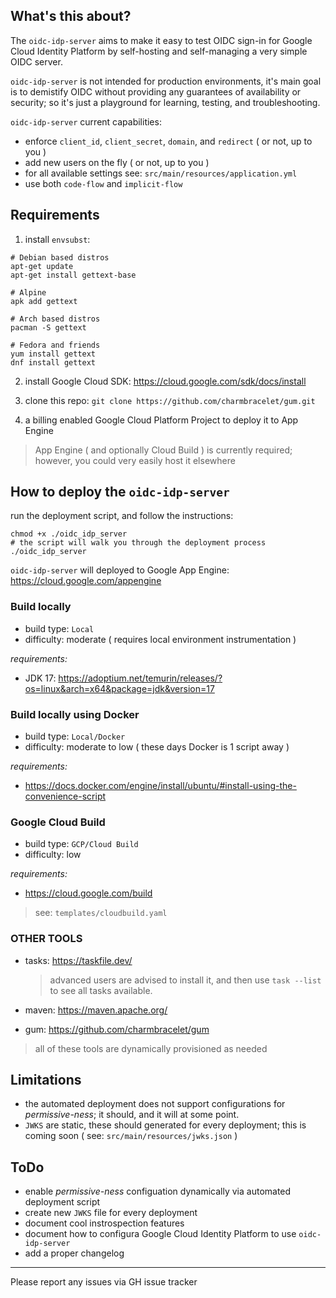 ## What's this about?

The `oidc-idp-server` aims to make it easy
to test OIDC sign-in for Google Cloud Identity Platform
by self-hosting and self-managing a very simple OIDC server.

`oidc-idp-server` is not intended for production environments,
it's main goal is to demistify OIDC without providing any guarantees
of availability or security; so it's just a playground for
learning, testing, and troubleshooting.

`oidc-idp-server` current capabilities:

- enforce `client_id`, `client_secret`, `domain`, and `redirect` ( or not, up to you )
- add new users on the fly ( or not, up to you )
- for all available settings see: `src/main/resources/application.yml`
- use both `code-flow` and `implicit-flow`

## Requirements

1. install `envsubst`:

```shell
# Debian based distros
apt-get update
apt-get install gettext-base

# Alpine
apk add gettext

# Arch based distros
pacman -S gettext

# Fedora and friends
yum install gettext
dnf install gettext
```

2. install Google Cloud SDK: <https://cloud.google.com/sdk/docs/install>

3. clone this repo: `git clone https://github.com/charmbracelet/gum.git`

4. a billing enabled Google Cloud Platform Project to deploy it to App Engine
  
  > App Engine ( and optionally Cloud Build ) is currently required; however, you could very easily host it elsewhere

## How to deploy the `oidc-idp-server`

run the deployment script, and follow the instructions:

```shell
chmod +x ./oidc_idp_server
# the script will walk you through the deployment process
./oidc_idp_server
```

`oidc-idp-server` will deployed to Google App Engine: https://cloud.google.com/appengine

### Build locally
  
  - build type: `Local`
  - difficulty: moderate ( requires local environment instrumentation )

  *requirements:*

  - JDK 17: https://adoptium.net/temurin/releases/?os=linux&arch=x64&package=jdk&version=17


### Build locally using Docker

  - build type: `Local/Docker`
  - difficulty: moderate to low ( these days Docker is 1 script away )

  
  *requirements:*

  - https://docs.docker.com/engine/install/ubuntu/#install-using-the-convenience-script

### Google Cloud Build

  - build type: `GCP/Cloud Build`
  - difficulty: low

  *requirements:*

  - https://cloud.google.com/build

  > see: `templates/cloudbuild.yaml`

### OTHER TOOLS

  - tasks: https://taskfile.dev/

    > advanced users are advised to install it, and then use `task --list` to see all tasks available.

  - maven: https://maven.apache.org/
  - gum: https://github.com/charmbracelet/gum

  > all of these tools are dynamically provisioned as needed

## Limitations

  - the automated deployment does not support configurations for *permissive-ness*; it should, and it will at some point.
  - `JWKS` are static, these should generated for every deployment; this is coming soon ( see: `src/main/resources/jwks.json` )

## ToDo

  - enable *permissive-ness* configuation dynamically via automated deployment script
  - create new `JWKS` file for every deployment
  - document cool instrospection features
  - document how to configura Google Cloud Identity Platform to use `oidc-idp-server`
  - add a proper changelog

---

Please report any issues via GH issue tracker

